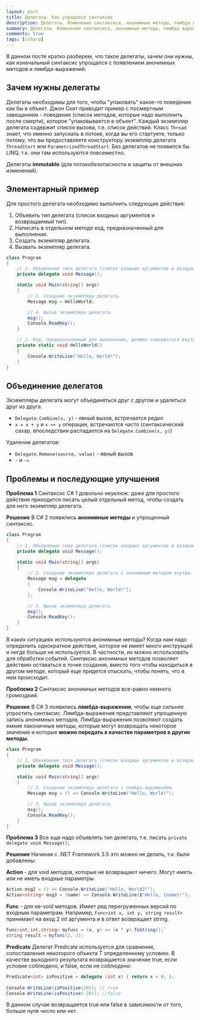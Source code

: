 ```yaml
---
layout: post
title: Делегаты. Как упрощался синтаксис
description: Делегаты. Изменение синтаксиса, анонимные методы, лямбда выражения. Action, Func, Predicate
summary: Делегаты. Изменение синтаксиса, анонимные методы, лямбда выражения. Action, Func, Predicate
comments: true
tags: [csharp]
---
```


В данном посте кратко разберем, что такое делегаты, зачем они нужны, как изначальный синтаксис упрощался с появлением анонимных методов и лямбда-выражений.

## Зачем нужны делегаты
Делегаты необходимы для того, чтобы "упаковать" какое-то поведение как бы в объект. Джон Скит приводит пример с посмертным завещанием - поведение (список методов, которые надо выполнить после смерти), которое "упаковывается в объект". Каждый экземпляр делегата содержит список вызова, т.е. список действий.
Класс `Thread` знает, что именно запускать в потоке, когда вы его стартуете, только потому, что вы предоставляете конструктору экземпляр делегата `ThreadStart` или `ParametrizedThreadStart`.
Без делегатов не появился бы LINQ, т.к. они там используются повсеместно.

Делегаты **immutable** (для потокобезопасности и защиты от внешних изменений).

## Элементарный пример
Для простого делегата необходимо выполнить следующие действия:
1. Объявить тип делегата (список входных аргументов и возвращаемый тип).
2. Написать в отдельном методе код, предназначенный для выполнения.
3. Создать экземпляр делегата.
4. Вызвать экземпляр делегата.

```csharp
class Program
{
    // 1. Объявление типа делегата (список входных аргументов и возвращаемый тип).
    private delegate void Message();

    static void Main(string[] args)
    {
        // 3. Создание экземпляра делегата.
        Message msg = HelloWorld;

        // 4. Вызов экземпляра делегата.
        msg();
        Console.ReadKey();
    }

    // 2. Код, предназначенный для выполнения, должен содержаться внутри метода.
    private static void HelloWorld()
    {
        Console.WriteLine("Hello, World!");
    }
}
```

## Объединение делегатов
Экземпляры делегата могут объединяться друг с другом и удаляться друг из друга.

- `Delegate.Combine(x, y)` - явный вызов, встречается редко
- `x = x + y` и `x =+ y` операции, встречаются часто (синтаксический сахар, впоследствии распадается на `Delegate.Combine(x, y)`)

Удаление делегатов:
- `Delegate.Remove(source, value)` - явный вызов
- `-` и `-=`

## Проблемы и последующие улучшения

**Проблема 1** Синтаксис C# 1 довольно неуклюж: даже для простого действия приходится писать целый отдельный метод, чтобы создать для него экземпляр делегата.

**Решение** В C# 2 появились **анонимные методы** и упрощенный синтаксис.

```csharp
class Program
{
    // 1. Объявление типа делегата (список входных аргументов и возвращаемый тип).
    private delegate void Message();

    static void Main(string[] args)
    {
        // 2. Создание экземпляра делегата c анонимным методом внутри.
        Message msg = delegate
        {
            Console.WriteLine("Hello, World!");
        };

        // 3. Вызов экземпляра делегата.
        msg();
        Console.ReadKey();
    }
}
```
В каких ситуациях используются анонимные методы? Когда нам надо определить однократное действие, которое не имеет много инструкций и нигде больше не используется. В частности, их можно использовать для обработки событий.
Синтаксис анонимных методов позволяет действию оставаться в точке создания, вместо того чтобы находиться в другом методе, который еще придется отыскать, чтобы понять, что в нем происходит.

**Проблема 2** Синтаксис анонимных методов все-равно немного громоздкий.

**Решение**
В C# 3 появились **лямбда-выражения**, чтобы еще сильнее упростить синтаксис. Лямбда-выражения представляют упрощенную запись анонимных методов. Лямбда-выражения позволяют создать емкие лаконичные методы, которые могут возвращать некоторое значение и которые **можно передать в качестве параметров в другие методы**.

```csharp
class Program
{
    // 1. Объявление типа делегата (список входных аргументов и возвращаемый тип).
    private delegate void Message();

    static void Main(string[] args)
    {
        // 2. Создание экземпляра делегата c лямбда-выражением.
        Message msg = () => Console.WriteLine("Hello, World!");

        // 3. Вызов экземпляра делегата.
        msg();
        Console.ReadKey();
    }
}
```


**Проблема 3** Все еще надо объявлять тип делегата, т.е. писать `private delegate void Message();`

**Решение**
Начиная с .NET Framework 3.5 это можно не делать, т.к. были добавлены:

**Action** - для void методов, которые не возвращают ничего. Могут иметь или не иметь входные параметры.
```csharp
Action msg2 = () => Console.WriteLine("Hello, World2!");
Action<string> msg3 = (name) => Console.WriteLine($"Hello, {name}!");
```

**Func** - для не-void методов. Имеет ряд перегруженных версий по входным параметрам. Например, `Func<int x, int y, string result>` принимает на вход 2 int аргумента и в ответ возвращает string.
```csharp
Func<int,int,string> myfunc = (х, у) => (х * у).ToString();`
string result = myfunc(2, 3);
```

**Predicate**
Делегат Predicate<T> используется для сравнения, сопоставления некоторого объекта T определенному условию. В качестве выходного результата возвращается значение true, если условие соблюдено, и false, если не соблюдено:
```csharp
Predicate<int> isPositive = delegate (int x) { return x > 0; };
 
Console.WriteLine(isPositive(20)); // true
Console.WriteLine(isPositive(-20)); //false
```
В данном случае возвращается true или false в зависимости от того, больше нуля число или нет.
